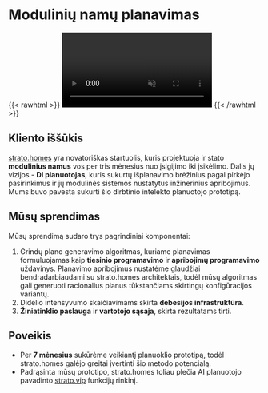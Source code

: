 # Modulinių namų planavimas

{{< rawhtml >}}
<video controls autoplay muted playsinline>
    <source src="/video/strato.mp4" type="video/mp4">
    <img src="/images/strato.png" alt="Strato UI">
</video>
{{< /rawhtml >}}

## Kliento iššūkis

[strato.homes](https://strato.homes/) yra novatoriškas startuolis, kuris projektuoja ir stato **modulinius namus** vos per tris mėnesius nuo įsigijimo iki įsikėlimo. Dalis jų vizijos - **DI planuotojas**, kuris sukurtų išplanavimo brėžinius pagal pirkėjo pasirinkimus ir jų modulinės sistemos nustatytus inžinerinius apribojimus. Mums buvo pavesta sukurti šio dirbtinio intelekto planuotojo prototipą.

## Mūsų sprendimas

Mūsų sprendimą sudaro trys pagrindiniai komponentai:

1. Grindų plano generavimo algoritmas, kuriame planavimas formuluojamas kaip **tiesinio programavimo** ir **apribojimų programavimo** uždavinys. Planavimo apribojimus nustatėme glaudžiai bendradarbiaudami su strato.homes architektais, todėl mūsų algoritmas gali generuoti racionalius planus tūkstančiams skirtingų konfigūracijos variantų.
2. Didelio intensyvumo skaičiavimams skirta **debesijos infrastruktūra**.
3. **Žiniatinklio paslauga** ir **vartotojo sąsaja**, skirta rezultatams tirti.


## Poveikis

- Per **7 mėnesius** sukūrėme veikiantį planuoklio prototipą, todėl strato.homes galėjo greitai įvertinti šio metodo potencialą.
- Padrąsinta mūsų prototipo, strato.homes toliau plečia AI planuotojo pavadinto [strato.vip](https://strato.vip) funkcijų rinkinį.
